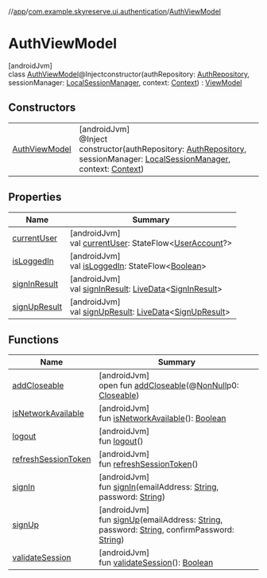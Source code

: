 //[app](../../../index.md)/[com.example.skyreserve.ui.authentication](../index.md)/[AuthViewModel](index.md)

# AuthViewModel

[androidJvm]\
class [AuthViewModel](index.md)@Injectconstructor(authRepository: [AuthRepository](../../com.example.skyreserve.repository/-auth-repository/index.md), sessionManager: [LocalSessionManager](../../com.example.skyreserve.util/-local-session-manager/index.md), context: [Context](https://developer.android.com/reference/kotlin/android/content/Context.html)) : [ViewModel](https://developer.android.com/reference/kotlin/androidx/lifecycle/ViewModel.html)

## Constructors

| | |
|---|---|
| [AuthViewModel](-auth-view-model.md) | [androidJvm]<br>@Inject<br>constructor(authRepository: [AuthRepository](../../com.example.skyreserve.repository/-auth-repository/index.md), sessionManager: [LocalSessionManager](../../com.example.skyreserve.util/-local-session-manager/index.md), context: [Context](https://developer.android.com/reference/kotlin/android/content/Context.html)) |

## Properties

| Name | Summary |
|---|---|
| [currentUser](current-user.md) | [androidJvm]<br>val [currentUser](current-user.md): StateFlow&lt;[UserAccount](../../com.example.skyreserve.database.room.entity/-user-account/index.md)?&gt; |
| [isLoggedIn](is-logged-in.md) | [androidJvm]<br>val [isLoggedIn](is-logged-in.md): StateFlow&lt;[Boolean](https://kotlinlang.org/api/latest/jvm/stdlib/kotlin/-boolean/index.html)&gt; |
| [signInResult](sign-in-result.md) | [androidJvm]<br>val [signInResult](sign-in-result.md): [LiveData](https://developer.android.com/reference/kotlin/androidx/lifecycle/LiveData.html)&lt;[SignInResult](../../com.example.skyreserve.util/-sign-in-result/index.md)&gt; |
| [signUpResult](sign-up-result.md) | [androidJvm]<br>val [signUpResult](sign-up-result.md): [LiveData](https://developer.android.com/reference/kotlin/androidx/lifecycle/LiveData.html)&lt;[SignUpResult](../../com.example.skyreserve.util/-sign-up-result/index.md)&gt; |

## Functions

| Name | Summary |
|---|---|
| [addCloseable](../../com.example.skyreserve.ui.seat_map/-seat-map-view-model/index.md#264516373%2FFunctions%2F510797961) | [androidJvm]<br>open fun [addCloseable](../../com.example.skyreserve.ui.seat_map/-seat-map-view-model/index.md#264516373%2FFunctions%2F510797961)(@[NonNull](https://developer.android.com/reference/kotlin/androidx/annotation/NonNull.html)p0: [Closeable](https://developer.android.com/reference/kotlin/java/io/Closeable.html)) |
| [isNetworkAvailable](is-network-available.md) | [androidJvm]<br>fun [isNetworkAvailable](is-network-available.md)(): [Boolean](https://kotlinlang.org/api/latest/jvm/stdlib/kotlin/-boolean/index.html) |
| [logout](logout.md) | [androidJvm]<br>fun [logout](logout.md)() |
| [refreshSessionToken](refresh-session-token.md) | [androidJvm]<br>fun [refreshSessionToken](refresh-session-token.md)() |
| [signIn](sign-in.md) | [androidJvm]<br>fun [signIn](sign-in.md)(emailAddress: [String](https://kotlinlang.org/api/latest/jvm/stdlib/kotlin/-string/index.html), password: [String](https://kotlinlang.org/api/latest/jvm/stdlib/kotlin/-string/index.html)) |
| [signUp](sign-up.md) | [androidJvm]<br>fun [signUp](sign-up.md)(emailAddress: [String](https://kotlinlang.org/api/latest/jvm/stdlib/kotlin/-string/index.html), password: [String](https://kotlinlang.org/api/latest/jvm/stdlib/kotlin/-string/index.html), confirmPassword: [String](https://kotlinlang.org/api/latest/jvm/stdlib/kotlin/-string/index.html)) |
| [validateSession](validate-session.md) | [androidJvm]<br>fun [validateSession](validate-session.md)(): [Boolean](https://kotlinlang.org/api/latest/jvm/stdlib/kotlin/-boolean/index.html) |

